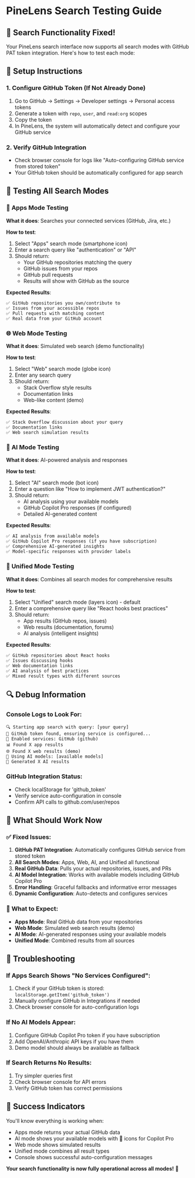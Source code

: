 # PineLens Search Testing Guide

## 🚀 **Search Functionality Fixed!**

Your PineLens search interface now supports all search modes with GitHub PAT token integration. Here's how to test each mode:

## 🔧 **Setup Instructions**

### 1. Configure GitHub Token (If Not Already Done)
1. Go to GitHub → Settings → Developer settings → Personal access tokens
2. Generate a token with `repo`, `user`, and `read:org` scopes
3. Copy the token
4. In PineLens, the system will automatically detect and configure your GitHub service

### 2. Verify GitHub Integration
- Check browser console for logs like "Auto-configuring GitHub service from stored token"
- Your GitHub token should be automatically configured for app search

## 🧪 **Testing All Search Modes**

### 📱 **Apps Mode Testing**
**What it does**: Searches your connected services (GitHub, Jira, etc.)

**How to test**:
1. Select "Apps" search mode (smartphone icon)
2. Enter a search query like "authentication" or "API"
3. Should return:
   - Your GitHub repositories matching the query
   - GitHub issues from your repos
   - GitHub pull requests
   - Results will show with GitHub as the source

**Expected Results**:
```
✅ GitHub repositories you own/contribute to
✅ Issues from your accessible repos
✅ Pull requests with matching content
✅ Real data from your GitHub account
```

### 🌐 **Web Mode Testing**
**What it does**: Simulated web search (demo functionality)

**How to test**:
1. Select "Web" search mode (globe icon)
2. Enter any search query
3. Should return:
   - Stack Overflow style results
   - Documentation links
   - Web-like content (demo)

**Expected Results**:
```
✅ Stack Overflow discussion about your query
✅ Documentation links
✅ Web search simulation results
```

### 🤖 **AI Mode Testing**
**What it does**: AI-powered analysis and responses

**How to test**:
1. Select "AI" search mode (bot icon)
2. Enter a question like "How to implement JWT authentication?"
3. Should return:
   - AI analysis using your available models
   - GitHub Copilot Pro responses (if configured)
   - Detailed AI-generated content

**Expected Results**:
```
✅ AI analysis from available models
✅ GitHub Copilot Pro responses (if you have subscription)
✅ Comprehensive AI-generated insights
✅ Model-specific responses with provider labels
```

### 🔄 **Unified Mode Testing**
**What it does**: Combines all search modes for comprehensive results

**How to test**:
1. Select "Unified" search mode (layers icon) - default
2. Enter a comprehensive query like "React hooks best practices"
3. Should return:
   - App results (GitHub repos, issues)
   - Web results (documentation, forums)
   - AI analysis (intelligent insights)

**Expected Results**:
```
✅ GitHub repositories about React hooks
✅ Issues discussing hooks
✅ Web documentation links
✅ AI analysis of best practices
✅ Mixed result types with different sources
```

## 🔍 **Debug Information**

### Console Logs to Look For:
```
🔍 Starting app search with query: [your query]
🔧 GitHub token found, ensuring service is configured...
📱 Enabled services: GitHub (github)
📊 Found X app results
🌐 Found X web results (demo)
🤖 Using AI models: [available models]
🤖 Generated X AI results
```

### GitHub Integration Status:
- Check localStorage for 'github_token'
- Verify service auto-configuration in console
- Confirm API calls to github.com/user/repos

## 🎯 **What Should Work Now**

### ✅ **Fixed Issues**:
1. **GitHub PAT Integration**: Automatically configures GitHub service from stored token
2. **All Search Modes**: Apps, Web, AI, and Unified all functional
3. **Real GitHub Data**: Pulls your actual repositories, issues, and PRs
4. **AI Model Integration**: Works with available models including GitHub Copilot Pro
5. **Error Handling**: Graceful fallbacks and informative error messages
6. **Dynamic Configuration**: Auto-detects and configures services

### 🔧 **What to Expect**:
- **Apps Mode**: Real GitHub data from your repositories
- **Web Mode**: Simulated web search results (demo)
- **AI Mode**: AI-generated responses using your available models
- **Unified Mode**: Combined results from all sources

## 🚨 **Troubleshooting**

### If Apps Search Shows "No Services Configured":
1. Check if your GitHub token is stored: `localStorage.getItem('github_token')`
2. Manually configure GitHub in Integrations if needed
3. Check browser console for auto-configuration logs

### If No AI Models Appear:
1. Configure GitHub Copilot Pro token if you have subscription
2. Add OpenAI/Anthropic API keys if you have them
3. Demo model should always be available as fallback

### If Search Returns No Results:
1. Try simpler queries first
2. Check browser console for API errors
3. Verify GitHub token has correct permissions

## 🎉 **Success Indicators**

You'll know everything is working when:
- Apps mode returns your actual GitHub data
- AI mode shows your available models with 🚀 icons for Copilot Pro
- Web mode shows simulated results
- Unified mode combines all result types
- Console shows successful auto-configuration messages

**Your search functionality is now fully operational across all modes!** 🚀
